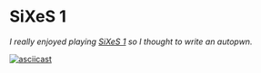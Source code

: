 # SiXeS 1

*I really enjoyed playing [SiXeS 1](https://www.vulnhub.com/entry/sixes-1,380/) so I thought to write an autopwn.*

[![asciicast](https://asciinema.org/a/oxAH6AQeEImGyQY4E7fbWEKZY.svg)](https://asciinema.org/a/oxAH6AQeEImGyQY4E7fbWEKZY)
